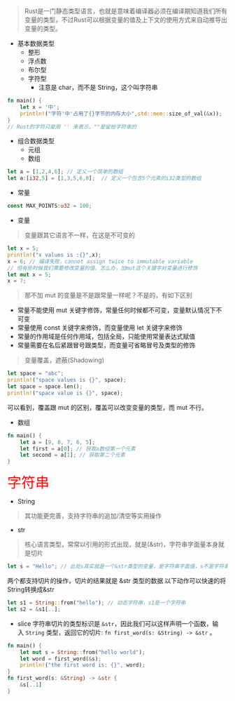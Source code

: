 >Rust是一门静态类型语言，也就是意味着编译器必须在编译期知道我们所有变量的类型，不过Rust可以根据变量的值及上下文的使用方式来自动推导出变量的类型。
- 基本数据类型
	- 整形
	- 浮点数
	- 布尔型
	- 字符型  
		- 注意是 char，而不是 String，这个叫字符串 
```rust
fn main() {
	let x = '中'; 
	println!("字符'中'占用了{}字节的内存大小",std::mem::size_of_val(&x));  // 4
}
// Rust的字符只能用 '' 来表示，""是留给字符串的 
```
- 组合数据类型
	- 元组
	- 数组
``` rust
let a = [1,2,4,6]; // 定义一个简单的数组
let a:[i32,5] = [1,3,5,6,8];  // 定义一个包含5个元素的i32类型的数组
```
- 常量
``` rust
const MAX_POINTS:u32 = 100;
```
- 变量
>变量跟其它语言不一样，在这是不可变的
``` rust
let x = 5;
println!("x values is :{}",x);
x = 6; // 编译失败，cannot assign twice to immutable variable
// 但有些时候我们需要修改变量的值，怎么办，加mut这个关键字对变量进行修饰
let mut x = 5;
x = 7;
```
>那不加 mut 的变量是不是跟常量一样呢？不是的，有如下区别
- 常量不能使用 mut 关键字修饰，常量任何时候都不可变，变量默认情况下不可变 
- 常量使用 const 关键字来修饰，而变量使用 let 关键字来修饰
- 常量的作用域是任何作用域，包括全局，只能使用常量表达式赋值
- 常量需要在名后紧跟冒号跟类型，而变量可省略冒号及类型的修饰
>变量覆盖，遮蔽(Shadowing)
``` rust
let space = "abc";
println!("space values is {}", space);
let space = space.len();
println!("space value is {}", space);
```
可以看到，覆盖跟 mut 的区别，覆盖可以改变变量的类型，而 mut 不行。
- 数组
```rust
fn main() { 
	let a = [9, 8, 7, 6, 5]; 
	let first = a[0]; // 获取a数组第一个元素 
	let second = a[1]; // 获取第二个元素 
}
```
<font color=red size=6>字符串</font>
- String
>其功能更完善，支持字符串的追加/清空等实用操作
- str
>核心语言类型，常常以引用的形式出现，就是(&str)，字符串字面量本身就是切片
```Rust
let s = "Hello"; // 此处s其实就是一个&str类型的变量，是字符串字面值，s不是字符串
```
两个都支持切片的操作，切片的结果就是 &str 类型的数据
以下动作可以快速的将String转换成&str
```Rust
let s1 = String::from("hello"); // 动态字符串，s1是一个字符串
let s2 = &s1[..];
```
- slice
字符串切片的类型标识是 `&str`，因此我们可以这样声明一个函数，输入 `String` 类型，返回它的切片: `fn first_word(s: &String) -> &str` 。
```Rust
fn main() { 
	let mut s = String::from("hello world"); 
	let word = first_word(&s); 
	println!("the first word is: {}", word); 
} 
fn first_word(s: &String) -> &str { 
	&s[..1] 
}
```